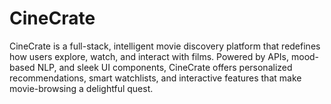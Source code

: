 # CineCrate
CineCrate is a full-stack, intelligent movie discovery platform that redefines how users explore, watch, and interact with films. Powered by APIs, mood-based NLP, and sleek UI components, CineCrate offers personalized recommendations, smart watchlists, and interactive features that make movie-browsing a delightful quest.
